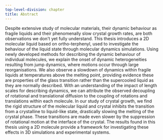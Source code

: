 ```yaml
---
top-level-division: chapter
title: Abstract
---
```


Despite extensive study of molecular materials,
their dynamic behaviour as fragile liquids
and their phenomenally slow crystal growth rates,
are both observations we don't yet fully understand.
This thesis introduces a 2D molecular liquid based on ortho-terphenyl,
used to investigate the behaviour of the liquid state
through molecular dynamics simulations.
Using newly developed methods for describing
the dynamic behaviour of individual molecules,
we explain the onset of dynamic heterogeneities resulting from jump dynamics,
where motions occur through large reorganisations.
We also observe a slowdown of dynamics within fragile liquids
at temperatures above the melting point,
providing evidence these are properties of the glass transition
rather than the supercooled liquid as they are normally described.
With an understanding of the impact of length scales for describing dynamics,
we can attribute the observed decoupling of rotational and translational diffusion
to the coupling of rotations and translations within each molecule.
In our study of crystal growth,
we find the rigid structure of the molecular liquid and crystal
inhibits the transition from a crystalline to liquid-like state,
drastically slowing the melting of the crystal phase.
These transitions are made even slower by the suppression
of rotational motion at the interface of the crystal.
The results found in this thesis using a 2D molecule
provide a framework for investigating these effects
in 3D simulations and experimental systems.

<!-- markdownlint-disable-file MD025 -->
